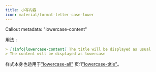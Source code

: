 ```yaml
---
title: 小写内容
icon: material/format-letter-case-lower
---
```


Callout metadata: "lowercase-content"

用法 :

```md
> [!info|lowercase-content] The title will be displayed as usual
> The content will be displayed as lowercase
```

样式本身也适用于["lowercase-all"](../combined-styling/page-15.md)
页:1["lowercase-title"](../title-styling/page-15.md)。

